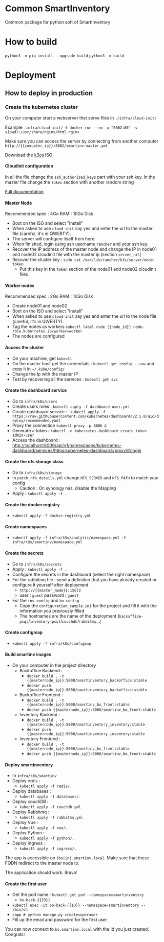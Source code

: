 # Common SmartInventory

Common package for python soft of SmartInventory

# How to build 

`python3 -m pip install --upgrade build`
`python3 -m build`

# Deployment 

## How to deploy in production

### Create the kubernetes cluster

On your computer start a webserver that serve files in `./infra/cloud-init/`

Example :
``
infra/cloud-init/ $ docker run --rm -p "8002:80" -v $(pwd):/usr/share/nginx/html nginx
``

Make sure you can access the server by connecting from another computer `http://{{comupter_ip}}:8002/smartinv-master.yml`

Download the [k3os](https://github.com/rancher/k3os/releases/download/v0.21.5-k3s2r1/k3os-amd64.iso) ISO 

#### CloudInit configuration

In all the file change the `ssh_authorized_keys` part with your ssh key.
In the master file change the `token` section with another random string

[Full documentation](https://github.com/rancher/k3os#configuration-reference)

#### Master Node

Recommended spec : 4Go RAM : 10Go Disk

* Boot on the ISO and select "Install"
* When asked to use `cloud-init` say yes and enter the url to the master file (careful, it's in QWERTY).
* The server will configure itself from here. 
* When finished, login using ssh username `rancher` and your ssh key.
* Recover the IP address of the master node and change the IP in node01 and node02 cloudinit file with the master ip (section `server_url`)
* Recover the cluster key : `sudo cat /var/lib/rancher/k3s/server/node-token`
  * Put this key in the `token` section of the node01 and node02 cloudinit files


#### Worker nodes

Recommended spec : 2Go RAM : 10Go Disk

* Create node01 and node02 
* Boot on the ISO and select "Install"
* When asked to use `cloud-init` say yes and enter the url to the node file (careful, it's in QWERTY).
* Tag the nodes as workers `kubectl label node {{node_id}} node-role.kubernetes.io/worker=worker`
* The nodes are configured


#### Access the cluster

* On your machine, get `kubectl` 
* On the master host get the credentials : `kubectl get config --raw` and copy it in `~/.kube/config/`
* Change the Ip  with the master IP
* Test by recovering all the services : `kubectl get svc`


#### Create the dashboard service

* Go to `infra/k8s/users`
* Create users roles : `kubectl apply -f dashboard-user.yml`
* Create dashboard service : ` kubectl apply -f https://raw.githubusercontent.com/kubernetes/dashboard/v2.5.0/aio/deploy/recommended.yaml`
* Proxy the connection `kubectl proxy -p 8006 &`
* Generate a token : `kubectl -n kubernetes-dashboard create token admin-user`
* Access the dashboard : [http://localhost:8006/api/v1/namespaces/kubernetes-dashboard/services/https:kubernetes-dashboard:/proxy/#/login](http://localhost:8006/api/v1/namespaces/kubernetes-dashboard/services/https:kubernetes-dashboard:/proxy/#/login)

#### Create the nfs storage class

* Go to `infra/k8s/storage` 
* In `patch_nfs_details.yml` change `NFS_SERVER` and `NFS_PATH` to match your config 
  * Caution : On synology nas, disable the Mapping
* Apply : `kubectl apply -f .`

#### Create the docker registry

* `kubectl apply -f docker-registry.yml`

#### Create namespaces

* `kubectl apply -f infra/k8s/analytic/namespace.yml -f infra/k8s/smartinv/namespace.yml`

#### Create the secrets

* Go to `infra/k8s/secrets`
* Apply : `kubectl apply -f .`
* Configure the secrets in the dashboard (select the right namespace)
* For the rabbitmq file : send a definition that you have already created or configure it yourself after deployment
  * `http://{{master_node}}:15672`
  * user : `guest` password : `guest`
* For the `inv-config` and `bo-config` 
  * Copy the `configuration_sample.ini` for the project and fill it with the information you previously filled 
  * The hostnames are the name of the deployment (`backoffice-psql`/`inventory-psql`/`couchdb`/`rabbitmq`...)

#### Create configmap 

* `kubectl apply -f infra/k8s/configmap`

#### Build smartinv images

* On your computer in the project directory
  * Backoffice Backend :
    * `docker build . -t {{masternode_ip}}:5000/smartinventory_backoffice:stable`
    * `docker push {{masternode_ip}}:5000/smartinventory_backoffice:stable`
  * Backoffice Frontend :
    * `docker build . -t {{masternode_ip}}:5000/smartinv_bo_front:stable`
    * `docker push {{masternode_ip}}:5000/smartinv_bo_front:stable`
  * Inventory Backend :
    * `docker build . -t {{masternode_ip}}:5000/smartinventory_inventory:stable`
    * `docker push {{masternode_ip}}:5000/smartinventory_inventory:stable`
  * Inventory Frontend :
    * `docker build . -t {{masternode_ip}}:5000/smartinv_bo_front:stable`
    * `docker push {{masternode_ip}}:5000/smartinv_bo_front:stable`


#### Deploy smartinventory

* In `infra/k8s/smartinv`
* Deploy redis :
  * `kubectl apply -f redis/.`
* Deploy databases :
  * `kubectl apply -f databases/.`
* Deploy couchDB :
  * `kubectl apply -f couchdb.yml`
* Deploy Rabbitmq :
  * `kubectl apply -f rabbitmq.yml`
* Deploy Vue :
  * `kubectl apply -f vue/.`
* Deploy Python :
  * `kubectl apply -f python/.`
* Deploy Ingress :
  * `kubectl apply -f ingress/.`

The app is accessible on `(bo|in).smartinv.local`. Make sure that these FQDN redirect to the master node ip.

The application should work. Bravo!

#### Create the first user 

* Get the pod name : `kubectl get pod --namespace=smartinventory`
  * `bo-back-{{ID}}`
* `kubectl exec -it bo-back-{{ID}} --namespace=smartinventory -- /bin/sh`
* `/app # python manage.py createsuperuser`
* Fill up the email and password for the first user


You can now connect to `bo.smartinv.local` with the id you just created. Congrats!
